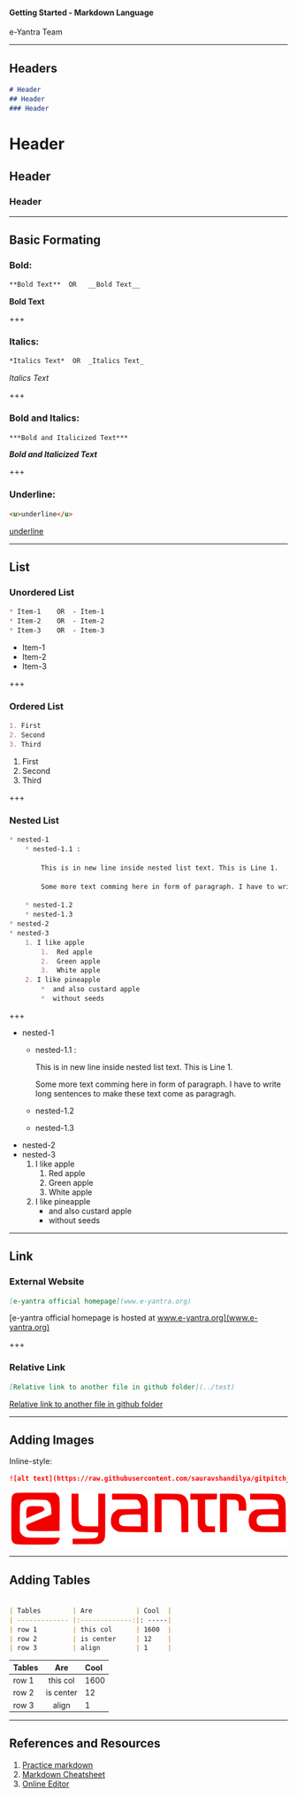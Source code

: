 #### Getting Started - Markdown Language

e-Yantra Team 

---

## Headers


```markdown
# Header
## Header
### Header
```
# Header
## Header
### Header

---

## Basic Formating
### Bold:
``` markdown
**Bold Text**  OR	__Bold Text__
```
**Bold Text**

+++

### Italics:
``` markdown
*Italics Text*  OR	_Italics Text_
```
_Italics Text_

+++

### Bold and Italics:
```markdown
***Bold and Italicized Text***
```
***Bold and Italicized Text***

+++

### Underline:
```markdown
<u>underline</u>
```
<u>underline</u>

---

## List

### Unordered List
```markdown
* Item-1    OR  - Item-1
* Item-2    OR  - Item-2
* Item-3    OR  - Item-3
```
* Item-1
* Item-2
* Item-3

+++

### Ordered List
```markdown
1. First
2. Second
3. Third
```
1. First
2. Second
3. Third

+++

### Nested List

```markdown
* nested-1
    * nested-1.1 : 

        This is in new line inside nested list text. This is Line 1.
        
        Some more text comming here in form of paragraph. I have to write long sentences to make these text come as paragragh.
        
    * nested-1.2
    * nested-1.3
* nested-2
* nested-3
    1. I like apple
        1.  Red apple
        2.  Green apple
        3.  White apple
    2. I like pineapple
        *  and also custard apple
        *  without seeds
```
+++
* nested-1
    * nested-1.1 : 

        This is in new line inside nested list text. This is Line 1.
        
        Some more text comming here in form of paragraph. I have to write long sentences to make these text come as paragragh.
        
    * nested-1.2
    * nested-1.3
* nested-2
* nested-3
    1. I like apple
        1.  Red apple
        2.  Green apple
        3.  White apple
    2. I like pineapple
        *  and also custard apple
        *  without seeds

---
## Link

### External Website

```markdown
[e-yantra official homepage](www.e-yantra.org)
```

[e-yantra official homepage is hosted at www.e-yantra.org](www.e-yantra.org)

+++

### Relative Link

```markdown
[Relative link to another file in github folder](../test)
```

[Relative link to another file in github folder](../test)

---
## Adding Images

Inline-style: 
```markdown
![alt text](https://raw.githubusercontent.com/sauravshandilya/gitpitch_presentation/master/images/eyantra_logo.png)
```

![alt text](https://raw.githubusercontent.com/sauravshandilya/gitpitch_presentation/master/images/eyantra_logo.png)


---

 
## Adding Tables 

```markdown

| Tables        | Are           | Cool  |
| ------------- |:-------------:|: -----|
| row 1         | this col      | 1600  |
| row 2         | is center     | 12    |
| row 3         | align         | 1     |
```
| Tables        | Are           | Cool  |
| ------------- |:-------------:|:----- |
| row 1         | this col      | 1600  |
| row 2         | is center     | 12    |
| row 3         | align         | 1     |


---
## References and Resources

1. [Practice markdown](http://commonmark.org/help/tutorial/)
2. [Markdown Cheatsheet](https://github.com/adam-p/markdown-here/wiki/Markdown-Cheatsheet)
3. [Online Editor](https://markable.in)